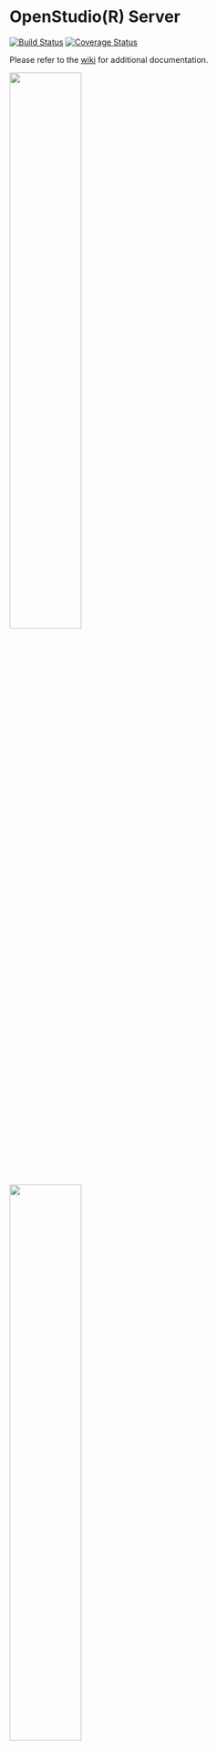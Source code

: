 # OpenStudio(R) Server

[![Build Status][gh-img]][gh-url] 
[![Coverage Status][coveralls-img]][coveralls-url]

Please refer to the [wiki](https://github.com/NREL/OpenStudio-server/wiki) for additional documentation.

<img src="https://github.com/NREL/OpenStudio-server/assets/2235296/fe91da7d-9e3f-4459-ac5d-579444e6125e" width=50% height=50%>
<img src="https://github.com/NREL/OpenStudio-server/assets/2235296/c4a75731-72f7-42e6-afc7-d24b9e835a2e" width=50% height=50%>


## About

OpenStudio Server is a web application and distributed computing tool intended to make parametric analysis of building energy models accessible to architects, engineers, and designers via the [OpenStudio PAT](http://nrel.github.io/OpenStudio-user-documentation/reference/parametric_studies/) GUI and a web dashboard. OpenStudio Server analyses are defined by PAT projects or OSA's.  Each analysis may include many OpenStudio simulations, as determined by project configuration.

Journal of Building Performance Simulation article: [An open source analysis framework for large-scale building energy modeling](https://www.tandfonline.com/doi/full/10.1080/19401493.2020.1778788)

## Application Development and Deployment

There are primarily two ways to utilize and deploy this codebase.
 
* [openstudio-server-helm](https://github.com/NREL/openstudio-server-helm) This helm chart installs a OpenStudio-server instance deployment on a AWS, Azure, or Google Kubernetes cluster using the Helm package manager. You can interface with the OpenStudio-server cluster using the Parametric Analysis Tool or the [openstudio_meta](./bin/openstudio_meta) CLI.
   
* [Docker Swarm](https://docs.docker.com/engine/swarm/): This is the recommended local deployment pathway. Swarm is an 
orchestration engine which allows for multi-node clusters and provides significant benefits in the forms of 
customization and hardening of network and storage 
fundamentals.

### openstudio_meta

The [openstudio_meta](./bin/openstudio_meta) file is a ruby script which provides access to packaging and execution 
commands which allow for this codebase to be embedded in applications deployed to computers without docker. Deployment 
requires that [MongoDB 6.0.7](https://www.mongodb.com/download-center/community/releases/archive) and [Ruby v2.7](https://www.ruby-lang.org/en/downloads/) 
are additionally packaged. 

The openstudio_meta deployment relies on the `install_gems` command, which uses local system libraries to build all 
required gem dependencies of the server. Additionally, the export flag allows for the resulting package to be 
automatically assembled and zipped for deployment. It is important to note that when used on OSX and Linux systems, 
it is critical to not specify the export path with home (`~`) substitution. Instead, pass a fully specified path to the 
desired output directory. 

Once compiled or unpacked, the openstudio_meta file can be used for starting and stopping the local server for the [Parametric Analysis Tool (PAT)](https://github.com/NREL/OpenStudio-PAT) and 
submitting analyses to it. Assembling the required files for the analysis is done with the [Analysis-gem](https://github.com/NREL/OpenStudio-analysis-gem) or the export OSA function in PAT. For more details, please 
refer to the [wiki](https://github.com/NREL/OpenStudio-server/wiki/CLI).  For examples, please refer to [OSAF notebooks](https://github.com/NREL/docker-openstudio-jupyter/tree/master).

### Local Docker Development

To develop locally the following dependency stack is recommended. 

* Install Docker (Version 20.10.5 or greater is required)
    * OSX Users: [install Docker CE for Mac](https://docs.docker.com/docker-for-mac/install/). Please refer to [this guide](https://docs.docker.com/docker-for-mac/install/)
    * Windows 10 Users: [Docker Desktop](https://www.docker.com/products/docker-desktop/).
    * Linux Users: Follow the instructions in the [appropriate guide](https://www.docker.com/community-edition)
    
    *Note: Although generally newer versions of docker will behave as expected, certain CLI interactions change between
    releases, leading to scripts breaking and default behaviours, particularly regarding persistence, changing. The 
    docker version installed and running can be found by typing `docker info` on the command line.*
    
#### Run Docker Compose 

```bash
docker-compose build
```
... [be patient](https://www.youtube.com/watch?v=f4hkPn0Un_Q) ... If the containers build successfully start them by 
running `docker volume create --name=osdata && docker volume create --name=dbdata && OS_SERVER_NUMBER_OF_WORKERS=4 docker-compose up` 
where 4 is equal to the number of worker nodes you wish to run. For single node servers this should not be greater 
than the total number of available cores minus 4.

Resetting the containers can be accomplished by running:

```bash
docker-compose rm -f
docker volume rm osdata dbdata
docker volume create --name=osdata
docker volume create --name=dbdata
OS_SERVER_NUMBER_OF_WORKERS=N docker-compose up
docker-compose service scale worker=N

# Or one line
docker-compose rm -f && docker-compose build && docker volume rm osdata dbdata && docker volume create --name=osdata && docker volume create --name=dbdata && OS_SERVER_NUMBER_OF_WORKERS=N docker-compose up && docker-compose service scale worker=N
```

Congratulations! Visit `http://localhost:8080` to see the OpenStudio Server Management Console.

#### Running the Docker CI testing locally

```bash
export OPENSTUDIO_TAG=develop
export RAILS_ENV=docker-test

docker-compose rm -f
docker volume rm osdata
sed -i -E "s/.git//g" .dockerignore
docker volume create --name=osdata
docker-compose -f docker-compose.test.yml pull
docker-compose -f docker-compose.test.yml build --build-arg OPENSTUDIO_VERSION=$OPENSTUDIO_TAG
docker-compose -f docker-compose.test.yml up -d
docker-compose exec -T web /usr/local/bin/run-server-tests
docker-compose stop
git checkout -- .dockerignore && git checkout -- Dockerfile
docker-compose rm -f
```



### Local Docker Deployment

To deploy the OpenStudio Server in a docker-based production environment one or more machines need to be running Docker 
Server version 20.10.05. If using docker on a Linux machine it is recommended that significant storage be available to 
the `/var` folder. This is where Docker reads and writes all data to by default unless changed in the docker-compose.yml file. 
There are scripts to help with docker swarm deployment [here](https://github.com/NREL/OpenStudio-server/tree/develop/local_setup_scripts).
Make sure to change the defaults to be applicable to your hardware requirements.

## Testing procedure

The OpenStudio Server project uses several CI systems to test both local and cloud deployments across multiple 
platforms. GitHub Actions is used to build and test local deployments of the server on OSX hardware for each commit, as well 
as to build and test docker containers for each commit. It is important to note that during the middle of the 
day, these tests can take several hours to begin. Finally, AppVeyor is used to build and test local deployments against
Windows. 

In the case of local deployments (non-docker deployments) the build step uses the meta-cli's install_gems command to 
create a new set of cached ruby dependencies to test against. The test phase is made up of two separate testing 
methodologies. The first uses rspec to run a number of unit tests against a locally instantiated server. The 
second instantiates the server in the same manner as PAT, runs analyses against said server, and ensures that it stops 
as expected, using the meta-cli.

For cloud deployments, the two critical artifacts are the docker containers and AMIs. Currently AMI testing is not 
automated, and unlikely to be automated for several reason. The docker containers, however, are extensively tested using 
the same rspec functionality as mentioned above. 

For a pull request to be merged under regular order, all CI tests need to return green: GitHub Actions and AppVeyor 
PR and push. All of these tests write verbose results and logs on failure, which should allow for local reproduction 
of the bug and subsequent fixes. In the case of a failure of the CI infrastructure, please open an issue in the 
repository regarding the failure. 

## Commands to update gems used in PAT manually

To test the impact of upgraded gems on PAT's functionality the currently recommended path is to manually remove and 
recreate the cached set of gems, including compiled binary components. This process is platform specific. Currently 
instructions are only available for OSX, due to complications compiling the binary component of gems with the ruby 
instillation provided in the OpenStudio installer package.

### OSX

```bash
# Change directory to the install location of the Server
cd /Applications/OpenStudio-X.Y.Z/ParametricAnalysisTool.app/Contents/Resources/OpenStudio-server 
rm -rf /gems # Remove the pre-packaged gems
vi server/Gemfile # Edit the Gemfile
rm server/Gemfile.lock # Remove the cached gem specifications
../ruby/bin/ruby ./bin/openstudio_meta install_gems # Reinstall the gems required (including new gems)
chmod -R 777 gems # Modify privileges on the installed gems
```

## Questions?

Please contact @tijcolem, @bball, or @nllong with any question regarding this project. Thanks for you interest!

[coveralls-img]: https://coveralls.io/repos/github/NREL/OpenStudio-server/badge.svg?branch=develop
[coveralls-url]: https://coveralls.io/github/NREL/OpenStudio-server
[gh-img]: https://github.com/nrel/openstudio-server/actions/workflows/openstudio-server-tests.yml/badge.svg?branch=develop
[gh-url]: https://github.com/nrel/openstudio-server/actions
[appveyor-img]: https://ci.appveyor.com/api/projects/status/j7hqgh2p7bae9xn8/branch/dockerize-appveyor?svg=true
[appveyor-url]: https://ci.appveyor.com/project/rHorsey/openstudio-server/branch/dockerize-appveyor


